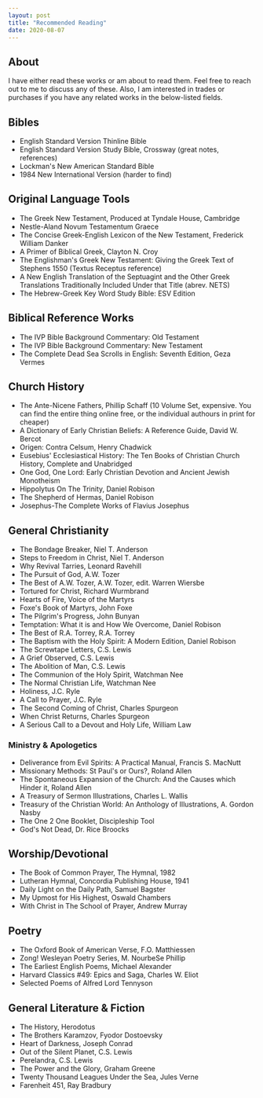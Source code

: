 ```yaml
---
layout: post
title: "Recommended Reading"
date: 2020-08-07
---
```


## About

I have either read these works or am about to read them. Feel free to reach out to me to discuss any of these. Also, I am interested in trades or purchases if you have any related works in the below-listed fields.    


## Bibles

- English Standard Version Thinline Bible
- English Standard Version Study Bible, Crossway (great notes, references)
- Lockman's New American Standard Bible 
- 1984 New International Version (harder to find) 

## Original Language Tools

- The Greek New Testament, Produced at Tyndale House, Cambridge 
- Nestle-Aland Novum Testamentum Graece
- The Concise Greek-English Lexicon of the New Testament, Frederick William Danker
- A Primer of Biblical Greek, Clayton N. Croy
- The Englishman's Greek New Testament: Giving the Greek Text of Stephens 1550 (Textus Receptus reference)
- A New English Translation of the Septuagint and the Other Greek Translations Traditionally Included Under that Title (abrev. NETS)
- The Hebrew-Greek Key Word Study Bible: ESV Edition

## Biblical Reference Works

- The IVP Bible Background Commentary: Old Testament
- The IVP Bible Background Commentary: New Testament
- The Complete Dead Sea Scrolls in English: Seventh Edition, Geza Vermes

## Church History

- The Ante-Nicene Fathers, Phillip Schaff (10 Volume Set, expensive. You can find the entire thing online free, or the individual authours in print for cheaper)
- A Dictionary of Early Christian Beliefs: A Reference Guide, David W. Bercot
- Origen: Contra Celsum, Henry Chadwick
- Eusebius' Ecclesiastical History: The Ten Books of Christian Church History, Complete and Unabridged
- One God, One Lord: Early Christian Devotion and Ancient Jewish Monotheism
- Hippolytus On The Trinity, Daniel Robison
- The Shepherd of Hermas, Daniel Robison
- Josephus-The Complete Works of Flavius Josephus 

## General Christianity

- The Bondage Breaker, Niel T. Anderson
- Steps to Freedom in Christ, Niel T. Anderson
- Why Revival Tarries, Leonard Ravehill
- The Pursuit of God, A.W. Tozer
- The Best of A.W. Tozer, A.W. Tozer, edit. Warren Wiersbe
- Tortured for Christ, Richard Wurmbrand
- Hearts of Fire, Voice of the Martyrs
- Foxe's Book of Martyrs, John Foxe
- The Pilgrim's Progress, John Bunyan
- Temptation: What it is and How We Overcome, Daniel Robison
- The Best of R.A. Torrey, R.A. Torrey
- The Baptism with the Holy Spirit: A Modern Edition, Daniel Robison
- The Screwtape Letters, C.S. Lewis
- A Grief Observed, C.S. Lewis
- The Abolition of Man, C.S. Lewis
- The Communion of the Holy Spirit, Watchman Nee
- The Normal Christian Life, Watchman Nee
- Holiness, J.C. Ryle
- A Call to Prayer, J.C. Ryle
- The Second Coming of Christ, Charles Spurgeon
- When Christ Returns, Charles Spurgeon
- A Serious Call to a Devout and Holy Life, William Law

### Ministry & Apologetics

- Deliverance from Evil Spirits: A Practical Manual, Francis S. MacNutt
- Missionary Methods: St Paul's or Ours?, Roland Allen
- The Spontaneous Expansion of the Church: And the Causes which Hinder it, Roland Allen
- A Treasury of Sermon Illustrations, Charles L. Wallis
- Treasury of the Christian World: An Anthology of Illustrations, A. Gordon Nasby
- The One 2 One Booklet, Discipleship Tool
- God's Not Dead, Dr. Rice Broocks

## Worship/Devotional 

- The Book of Common Prayer, The Hymnal, 1982
- Lutheran Hymnal, Concordia Publishing House, 1941
- Daily Light on the Daily Path, Samuel Bagster
- My Upmost for His Highest, Oswald Chambers
- With Christ in The School of Prayer, Andrew Murray


## Poetry

- The Oxford Book of American Verse, F.O. Matthiessen
- Zong! Wesleyan Poetry Series, M. NourbeSe Phillip
- The Earliest English Poems, Michael Alexander
- Harvard Classics #49: Epics and Saga, Charles W. Eliot
- Selected Poems of Alfred Lord Tennyson

## General Literature & Fiction

- The History, Herodotus 
- The Brothers Karamzov, Fyodor Dostoevsky
- Heart of Darkness, Joseph Conrad
- Out of the Silent Planet, C.S. Lewis
- Perelandra, C.S. Lewis
- The Power and the Glory, Graham Greene
- Twenty Thousand Leagues Under the Sea, Jules Verne
- Farenheit 451, Ray Bradbury